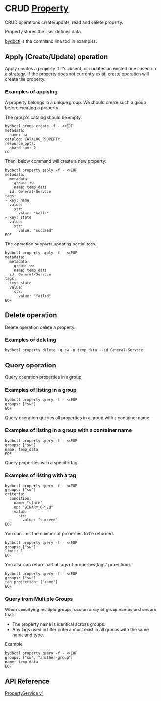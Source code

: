 # CRUD [Property](../../concept/data-model.md#properties)

CRUD operations create/update, read and delete property.

Property stores the user defined data.

[bydbctl](bydbctl.md) is the command line tool in examples.

## Apply (Create/Update) operation

Apply creates a property if it's absent, or updates an existed one based on a strategy. If the property does not currently exist, create operation will create the property.

### Examples of applying

A property belongs to a unique group. We should create such a group before creating a property.

The group's catalog should be empty.

```shell
bydbctl group create -f - <<EOF
metadata:
  name: sw
catalog: CATALOG_PROPERTY
resource_opts:
  shard_num: 2
EOF
```

Then, below command will create a new property:

```shell
bydbctl property apply -f - <<EOF
metadata:
  metadata:
    group: sw
    name: temp_data
  id: General-Service
tags:
- key: name
  value:
    str:
      value: "hello"
- key: state
  value:
    str:
      value: "succeed"
EOF
```

The operation supports updating partial tags.

```shell
bydbctl property apply -f - <<EOF
metadata:
  metadata:
    group: sw
    name: temp_data
  id: General-Service
tags:
- key: state
  value:
    str:
      value: "failed"
EOF
```

## Delete operation

Delete operation delete a property.

### Examples of deleting

```shell
bydbctl property delete -g sw -n temp_data --id General-Service
```

## Query operation

Query operation properties in a group.

### Examples of listing in a group

```shell
bydbctl property query -f - <<EOF
groups: ["sw"]
EOF
```

Query operation queries all properties in a group with a container name.

### Examples of listing in a group with a container name

```shell
bydbctl property query -f - <<EOF
groups: ["sw"]
name: temp_data
EOF
```

Query properties with a specific tag.

### Examples of listing with a tag

```shell
bydbctl property query -f - <<EOF
groups: ["sw"]
criteria:
  condition:
    name: "state"
    op: "BINARY_OP_EQ"
    value:
      str:
        value: "succeed"
EOF
```

You can limit the number of properties to be returned.

```shell
bydbctl property query -f - <<EOF
groups: ["sw"]
limit: 1
EOF
```

You also can return partial tags of properties(tags' projection).

```shell
bydbctl property query -f - <<EOF
groups: ["sw"]
tag_projection: ["name"]
EOF
```

### Query from Multiple Groups

When specifying multiple groups, use an array of group names and ensure that:

* The property name is identical across groups.
* Any tags used in filter criteria must exist in all groups with the same name and type.

Example:

```shell
bydbctl property query -f - <<EOF
groups: ["sw", "another-group"]
name: temp_data
EOF
```

## API Reference

[PropertyService v1](../../api-reference.md#propertyservice)

